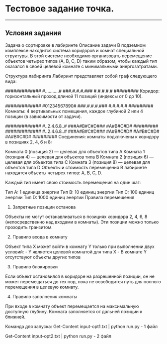 ﻿# Тестовое задание точка.
---
## Условия задания

Задача о сортировке в лабиринте
Описание задачи
В подземном комплексе находится система коридоров и комнат специальной структуры. В этой системе необходимо организовать перемещение объектов четырех типов (A, B, C, D) таким образом, чтобы каждый тип оказался в своей целевой комнате с минимальными энергозатратами.

Структура лабиринта
Лабиринт представляет собой граф следующего вида:

#############
#...........#
###.#.#.#.###
  #.#.#.#.#
  #########
Коридор: горизонтальный проход длиной 11 позиций (индексы от 0 до 10).

#############
#01234567890#
###.#.#.#.###
  #.#.#.#.#
  #########
Комнаты: 4 вертикальных помещения, каждое глубиной 2 или 4 позиции (в зависимости от задачи).

#############
#..2.4.6.8..#
###A#B#C#D###
  #A#B#C#D#
  #########
#############
#..2.4.6.8..#
###A#B#C#D###
  #A#B#C#D#
  #A#B#C#D#
  #A#B#C#D#
  #########
Соединения: комнаты подключены к коридору в позициях 2, 4, 6 и 8:

Комната 0 (позиция 2) — целевая для объектов типа A
Комната 1 (позиция 4) — целевая для объектов типа B
Комната 2 (позиция 6) — целевая для объектов типа C
Комната 3 (позиция 8) — целевая для объектов типа D
Объекты и стоимость перемещения
В лабиринте находятся объекты четырех типов: A, B, C, D.

Каждый тип имеет свою стоимость перемещения на один шаг:

Тип A: 1 единица энергии
Тип B: 10 единиц энергии
Тип C: 100 единиц энергии
Тип D: 1000 единиц энергии
Правила перемещения
1. Запретные позиции останова

Объекты не могут останавливаться в позициях коридора 2, 4, 6, 8 (непосредственно над входами в комнаты). Эти позиции можно только проходить транзитом.

2. Правило входа в комнату

Объект типа X может войти в комнату Y только при выполнении двух условий: - Y является целевой комнатой для типа X - В комнате Y отсутствуют объекты других типов

3. Правило блокировки

Если объект остановился в коридоре на разрешенной позиции, он не может перемещаться до тех пор, пока не освободится путь для полного перемещения в целевую комнату.

4. Правило заполнения комнаты

При входе в комнату объект перемещается на максимальную доступную глубину. Комната заполняется от дальней позиции к ближней.

Команда для запуска: 
  Get-Content input-opt1.txt | python run.py - 1 файл

  Get-Content input-opt2.txt | python run.py - 2 файл

  

